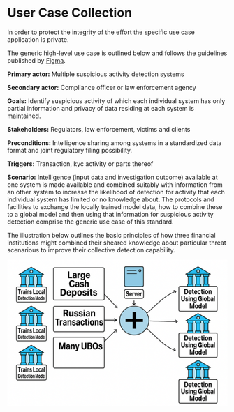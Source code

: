 # User Case Collection
In order to protect the integrity of the effort the specific use case
application is private.

The generic high-level use case is outlined below and follows the guidelines published by [Figma](https://www.figma.com/resource-library/what-is-a-use-case/).

<b>Primary actor:</b> Multiple suspicious activity detection systems

<b>Secondary actor:</b> Compliance officer or law enforcement agency

<b>Goals:</b> Identify suspicious activity of which each individual system has only partial information and privacy of data residing at each system is maintained.

<b>Stakeholders:</b> Regulators, law enforcement, victims and clients

<b>Preconditions:</b> Intelligence sharing among systems in a standardized data format and joint regulatory filing possibility.

<b>Triggers:</b>  Transaction, kyc activity or parts thereof

<b>Scenario:</b> Intelligence (input data and investigation outcome) available
at one system is made available and combined suitably with information
from an other system to increase the likelihood of detection for activity 
that each individual system has limited or no knowledge about. The protocols
and facilities to exchange the locally trained model data, how to combine these
to a global model and then using that information for suspicious activity detection 
comprise the generic use case of this standard.

The illustration below outlines the basic principles of how three financial 
institutions might combined their sheared knowledge about particular threat scenarious
to improve their collective detection capability.

![fincrime_fedml_illustration.png](fincrime_fedml_illustration.png)
